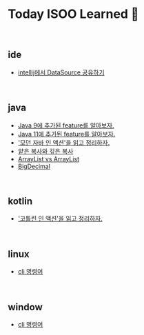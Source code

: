 # Today ISOO Learned :memo:

<br/>

## ide
- [intellij에서 DataSource 공유하기](./ide/intellij__share_datasource_in_datagrip.md)

<br/>

## java
- [Java 9에 추가된 feature를 알아보자.](./java/Java9.md)
- [Java 11에 추가된 feature를 알아보자.](./java/Java11.md)
- ['모던 자바 인 액션'을 읽고 정리하자.](./java/book__modern_java_in_action/README.md)
- [얕은 복사와 깊은 복사](./java/shallow_copy__deep_copy.md)
- [ArrayList vs ArrayList](./java/arraylist_vs_arraylist.md)
- [BigDecimal](./java/bigdecimal.md)

<br/>

## kotlin
- ['코틀린 인 액션'을 읽고 정리하자.](./kotlin/book__kotlin_in_action/README.md)

<br/>

## linux
- [cli 명령어](./linux/cmd.md)

<br/>

## window
- [cli 명령어](./window/cmd.md)